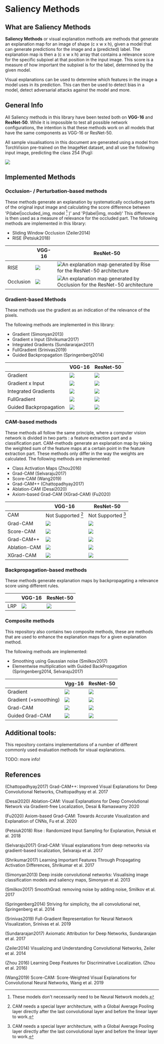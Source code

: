 # Saliency Methods

## What are Saliency Methods

**Saliency Methods** or visual explanation methods are methods that generate an explanation map for an image of shape (c x w x h), given a model that can generate predictions for the image and a (predicted) label. The explanation map is then a (c x w x h) array that contains a relevance score for the specific subpixel at that position in the input image. This score is a measure of how important the subpixel is for the label, determined by the given model.

Visual explanations can be used to determine which features in the image a model uses in its prediction. This can then be used to detect bias in a model, detect adversarial attacks against the model and more.

## General Info

All Saliency methods in this library have been tested both on **VGG-16** and **ResNet-50**. While it is impossible to test all possible network configurations, the intention is that these methods work on all models that have the same components as VGG-16 or ResNet-50.

All sample visualisations in this document are generated using a model from TorchVision pre-trained on the ImageNet dataset, and all use the following input image, predicting the class 254 (Pug):

![](./images/sample.jpeg)

## Implemented Methods

### Occlusion- / Perturbation-based methods

These methods generate an explanation by systematically occluding parts of the original input image and calculating the score difference between 'P(label|occluded_img, model [^1] )' and 'P(label|img, model)' This difference is then used as a measure of relevance for the occluded part. The following methods are implemented in this library:

- Sliding Window Occlusion (Zeiler2014)
- RISE (Petsiuk2018)


| | VGG-16 | ResNet-50|
|-----------|--------|----------|
|RISE| ![](./images/rise_vgg.png)| ![An explanation map generated by Rise for the ResNet-50 architecture](./images/rise_resnet.png "Rise")|
|Occlusion| ![](./images/occlusion_vgg.png)| ![An explanation map generated by Occlusion for the ResNet-50 architecture](./images/occlusion_resnet.png "Rise")



[^1]:These models don't necessarily need to be Neural Network models.

### Gradient-based Methods
These methods use the gradient as an indication of the relevance of the pixels.

The following methods are implemented in this library:

- Gradient (Simonyan2013)
- Gradient x Input (Shrikumar2017)
- Integrated Gradients (Sundararajan2017)
- FullGradient (Srinivas2019)
- Guided Backpropagation (Springenberg2014)

| | VGG-16 | ResNet-50|
|-----------|--------|--------|
|Gradient | ![](./images/grad_vgg.png)| ![](./images/grad_resnet.png)|
|Gradient x Input | ![](./images/gradxinp_vgg.png)| ![](./images/gradxinp_resnet.png)
|Integrated Gradients | ![](./images/ig_vgg.png)| ![](./images/ig_resnet.png)
|FullGradient | ![](./images/fullgrad_vgg.png)| ![](./images/fullgrad_resnet.png)
|Guided Backpropagation | ![](./images/guidedbp_vgg.png)| ![](./images/guidedbp_resnet.png)


### CAM-based methods
These methods all follow the same principle, where a computer vision network is divided in two parts : a feature extraction part and a classification part. CAM-methods generate an explanation map by taking the weighted sum of the feature maps at a certain point in the feature extraction part. These methods only differ in the way the weights are calculated.
The following methods are implemented:

- Class Activation Maps (Zhou2016)
- Grad-CAM (Selvaraju2017)
- Score-CAM (Wang2019)
- Grad-CAM++ (Chattopadhyay2017)
- Ablation-CAM (Desai2020)
- Axiom-based Grad-CAM (XGrad-CAM) (Fu2020)

| | VGG-16 | ResNet-50 |
|------|------|--------|
|CAM | Not Supported [^2] | Not Supported [^2]|
|Grad-CAM| ![](./images/gradcam_vgg.png)|![](./images/gradcam_resnet.png) |
|Score-CAM| ![](./images/scorecam_vgg.png)|![](./images/scorecam_resnet.png) |
|Grad-CAM++| ![](./images/gradcampp_vgg.png)|![](./images/gradcampp_resnet.png) |
|Ablation-CAM| ![](./images/ablationcam_vgg.png)|![](./images/ablationcam_resnet.png) |
|XGrad-CAM| ![](./images/xgradcam_vgg.png)|![](./images/xgradcam_resnet.png) |

[^2]: CAM needs a special layer architecture, with a Global Average Pooling layer directly after the last convolutional layer and before the linear layer to work.

### Backpropagation-based methods
These methods generate explanation maps by backpropagating a relevance score using different rules.

| | VGG-16 | ResNet-50 |
|-----|--------|--------|
| LRP| ![](./images/lrp_vgg.png)| ![](./images/lrp_resnet.png)|

### Composite methods

This repository also contains two composite methods, these are methods that are used to enhance the explanation maps for a given explanation method.

The following methods are implemented:

- Smoothing using Gaussian noise (Smilkov2017)
- Elementwise multiplication with Guided BackPropagation (Springenberg2014, Selvaraju2017)

| | Vgg-16 | ResNet-50 | 
|-------|-------|------|
| Gradient| ![](./images/grad_vgg.png) | ![](./images/grad_resnet.png)|
| Gradient (+smoothing) | ![](./images/smoothgrad_vgg.png) | ![](./images/smoothgrad_resnet.png)
| Grad-CAM | ![](./images/gradcam_vgg.png) | ![](./images/gradcam_resnet.png)|
| Guided Grad-CAM | ![](./images/guided_gradcam_vgg.png) | ![](./images/guided_gradcam_resnet.png) |

## Additional tools:

This repository contains implementations of a number of different commonly used evaluation methods for visual explanations.

TODO: more info!

## References
(Chattopadhyay2017) Grad-CAM++: Improved Visual Explanations for Deep Convolutional Networks, Chattopadhyay et al. 2017

(Desai2020) Ablation-CAM: Visual Explanations for Deep Convolutional Network via Gradient-free Localization, Desai & Ramaswamy 2020

(Fu2020) Axiom-based Grad-CAM: Towards Accurate Visualization and Explanation of CNNs, Fu et al. 2020

(Petsiuk2018) Rise : Randomized Input Sampling for Explanation, Petsiuk et al. 2018

(Selvaraju2017) Grad-CAM: Visual explanations from deep networks via gradient-based localization, Selvaraju et al. 2017

(Shrikumar2017) Learning Important Features Through Propagating Activation Differences, Shrikumar et al. 2017

(Simonyan2013) Deep inside convolutional networks: Visualising image classification models and saliency maps, Simonyan et al. 2013

(Smilkov2017) SmoothGrad: removing noise by adding noise, Smilkov et al. 2017

(Springenberg2014) Striving for simplicity, the all convolutional net, Springenberg et al. 2014

(Srinivas2019) Full-Gradient Representation for Neural Network Visualization, Srinivas et al. 2019

(Sundararajan2017) Axiomatic Attribution for Deep Networks, Sundararajan et al. 2017

(Zeiler2014) Visualizing and Understanding Convolutional Networks, Zeiler et al. 2014

(Zhou 2016) Learning Deep Features for Discriminative Localization. (Zhou et al. 2016)

(Wang2019) Score-CAM: Score-Weighted Visual Explanations for Convolutional Neural Networks, Wang et al. 2019